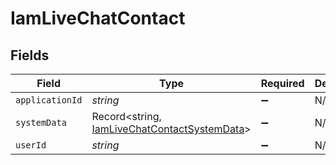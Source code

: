 # IamLiveChatContact


## Fields

| Field                                                                                               | Type                                                                                                | Required                                                                                            | Description                                                                                         |
| --------------------------------------------------------------------------------------------------- | --------------------------------------------------------------------------------------------------- | --------------------------------------------------------------------------------------------------- | --------------------------------------------------------------------------------------------------- |
| `applicationId`                                                                                     | *string*                                                                                            | :heavy_minus_sign:                                                                                  | N/A                                                                                                 |
| `systemData`                                                                                        | Record<string, [IamLiveChatContactSystemData](../../models/shared/iamlivechatcontactsystemdata.md)> | :heavy_minus_sign:                                                                                  | N/A                                                                                                 |
| `userId`                                                                                            | *string*                                                                                            | :heavy_minus_sign:                                                                                  | N/A                                                                                                 |